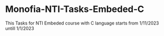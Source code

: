 # Monofia-NTI-Tasks-Embeded-C
This Tasks for NTI Embeded course with C language starts from 1/11/2023 untill 1/1/2023
